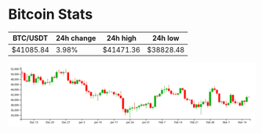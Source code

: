 # Bitcoin Stats

BTC/USDT|24h change|24h high|24h low|
|---|---|---|---|
|$41085.84|3.98%|$41471.36|$38828.48|

<img src="./chart.svg">
